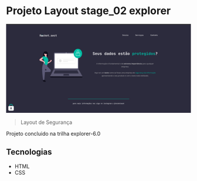 # Projeto Layout stage_02 explorer

![preview](./github/preview.png)

> Layout de Segurança 

Projeto concluido na trilha explorer-6.0

## Tecnologias 

- HTML
- CSS
